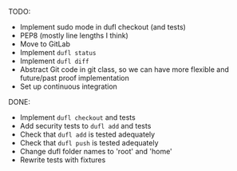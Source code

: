 TODO:
- Implement sudo mode in dufl checkout (and tests)
- PEP8 (mostly line lengths I think)
- Move to GitLab
- Implement `dufl status`
- Implement `dufl diff` 
- Abstract Git code in git class, so we can have
  more flexible and future/past proof implementation
- Set up continuous integration



DONE:
- Implement `dufl checkout` and tests
- Add security tests to `dufl add` and tests
- Check that `dufl add` is tested adequately
- Check that `dufl push` is tested adequately
- Change dufl folder names to 'root' and 'home'
- Rewrite tests with fixtures

